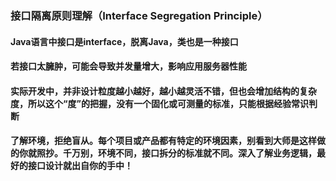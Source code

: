 ### 接口隔离原则理解（Interface Segregation Principle）
#### Java语言中接口是interface，脱离Java，类也是一种接口
#### 若接口太臃肿，可能会导致并发量增大，影响应用服务器性能
#### 实际开发中，并非设计粒度越小越好，越小越灵活不错，但也会增加结构的复杂度，所以这个“度”的把握，没有一个固化或可测量的标准，只能根据经验常识判断
#### 了解环境，拒绝盲从。每个项目或产品都有特定的环境因素，别看到大师是这样做的你就照抄。千万别，环境不同，接口拆分的标准就不同。深入了解业务逻辑，最好的接口设计就出自你的手中！